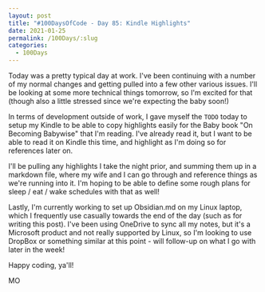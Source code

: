 ```yaml
---
layout: post
title: "#100DaysOfCode - Day 85: Kindle Highlights"
date: 2021-01-25
permalink: /100Days/:slug
categories: 
  - 100Days
---
```


Today was a pretty typical day at work. I've been continuing with a number of my normal changes and getting pulled into a few other various issues. I'll be looking at some more technical things tomorrow, so I'm excited for that (though also a little stressed since we're expecting the baby soon!)

In terms of development outside of work, I gave myself the `TODO` today to setup my Kindle to be able to copy highlights easily for the Baby book "On Becoming Babywise" that I'm reading. I've already read it, but I want to be able to read it on Kindle this time, and highlight as I'm doing so for references later on.

I'll be pulling any highlights I take the night prior, and summing them up in a markdown file, where my wife and I can go through and reference things as we're running into it. I'm hoping to be able to define some rough plans for sleep / eat / wake schedules with that as well!

Lastly, I'm currently working to set up Obsidian.md on my Linux laptop, which I frequently use casually towards the end of the day (such as for writing this post). I've been using OneDrive to sync all my notes, but it's a Microsoft product and not really supported by Linux, so I'm looking to use DropBox or something similar at this point - will follow-up on what I go with later in the week!

Happy coding, ya'll!

MO